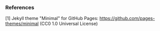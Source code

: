 ### References

[1] Jekyll theme "Minimal" for GitHub Pages: https://github.com/pages-themes/minimal (CC0 1.0 Universal License)